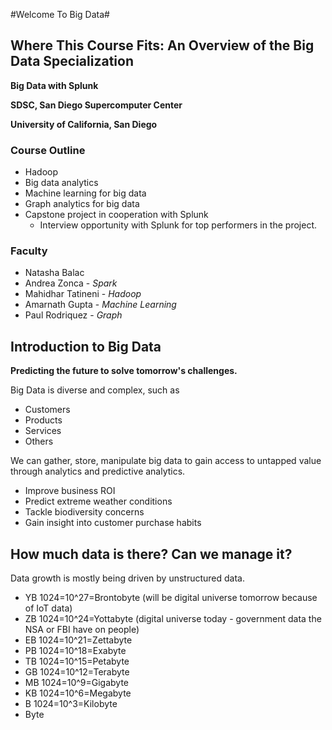 #Welcome To Big Data#

## Where This Course Fits: An Overview of the Big Data Specialization ##

**Big Data with Splunk**

**SDSC, San Diego Supercomputer Center**

**University of California, San Diego** 

### Course Outline ####
+ Hadoop
+ Big data analytics
+ Machine learning for big data
+ Graph analytics for big data
+ Capstone project in cooperation with Splunk
	- Interview opportunity with Splunk for top performers in the project.

### Faculty ###
+ Natasha Balac
+ Andrea Zonca - *Spark*
+ Mahidhar Tatineni - *Hadoop*
+ Amarnath Gupta - *Machine Learning*
+ Paul Rodriquez - *Graph*

## Introduction to Big Data ##

**Predicting the future to solve tomorrow's challenges.**

Big Data is diverse and complex, such as

- Customers
- Products
- Services
- Others

We can gather, store, manipulate big data to gain access to untapped value through analytics and predictive analytics.

+ Improve business ROI
+ Predict extreme weather conditions
+ Tackle biodiversity concerns
+ Gain insight into customer purchase habits

## How much data is there? Can we manage it? ##

Data growth is mostly being driven by unstructured data.

+ YB 1024=10^27=Brontobyte (will be digital universe tomorrow because of IoT data)
+ ZB 1024=10^24=Yottabyte (digital universe today - government data the NSA or FBI have on people)
+ EB 1024=10^21=Zettabyte
+ PB 1024=10^18=Exabyte
+ TB 1024=10^15=Petabyte
+ GB 1024=10^12=Terabyte
+ MB 1024=10^9=Gigabyte
+ KB 1024=10^6=Megabyte
+ B  1024=10^3=Kilobyte
+ Byte
